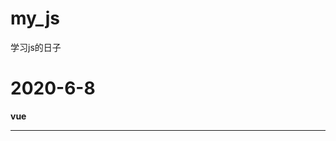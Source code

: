 <!--
 * @Author: reol
 * @Date: 2020-06-08 17:45:26
 * @LastEditors: reol
 * @LastEditTime: 2020-06-08 17:52:27
 * @FilePath: \vue\README.md
--> 
# my_js
学习js的日子
# 2020-6-8
**vue**
***
